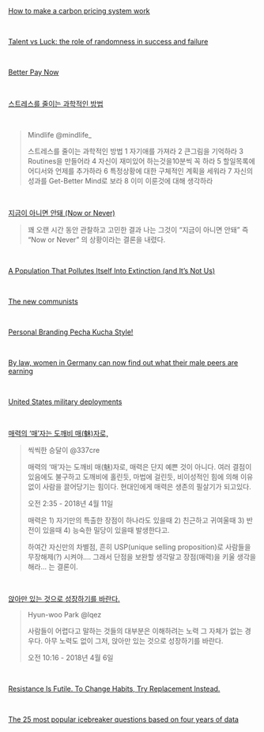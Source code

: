 

<br>



<br>



<br>



<br>



<br>



<br>



<br>

[How to make a carbon pricing system work](https://www.ft.com/content/2d9490f2-1291-11e8-a765-993b2440bd73)

<br>

[Talent vs Luck: the role of randomness in success and failure](https://arxiv.org/abs/1802.07068)

<br>

[Better Pay Now](https://www.nytimes.com/2013/12/02/opinion/krugman-better-pay-now.html)

<br>

[스트레스를 줄이는 과학적인 방법](https://twitter.com/mindlife_/status/993821544479580160/)

<br>

> Mindlife  @mindlife_
>
> 스트레스를 줄이는 과학적인 방법
> 1 자기애를 가져라
> 2 큰그림을 기억하라
> 3 Routines을 만들어라
> 4 자신이 재미있어 하는것을10분씩 꼭 하라
> 5 할일목록에 어디서와 언제를 추가하라
> 6 특정상황에 대한 구체적인 계획을 세워라
> 7 자신의 성과를 Get-Better Mind로 보라
> 8 이미 이룬것에 대해 생각하라
>
> 

<br>

[지금이 아니면 안돼 (Now or Never)](https://daesan.com/2018/05/now-or-never)

> 꽤 오랜 시간 동안 관찰하고 고민한 결과 나는 그것이 “지금이 아니면 안돼” 즉 “Now or Never” 의 상황이라는 결론을 내렸다.

<br>

[A Population That Pollutes Itself Into Extinction (and It’s Not Us)](https://www.nytimes.com/2018/04/30/science/microbes-ecological-suicide.html)

<br>

[The new communists](https://www.politico.eu/article/new-communists-hungary-poland-viktor-orban-jaroslaw-kaczynski/)

<br>

[Personal Branding Pecha Kucha Style!](https://www.slideshare.net/psterlacci/personal-branding-pecha-kucha-style)

<br>



[By law, women in Germany can now find out what their male peers are earning](https://work.qz.com/1171514/by-law-women-in-germany-can-now-find-out-what-their-male-peers-are-earning/)



<br>



[United States military deployments](https://en.wikipedia.org/wiki/United_States_military_deployments)



<br>



[매력의 ‘매’자는 도깨비 매(魅)자로,](https://twitter.com/337cre/status/984002039217885184/photo/1)

>씩씩한 승달이 @337cre
>
>매력의 ‘매’자는 도깨비 매(魅)자로, 매력은 단지 예쁜 것이 아니다. 여러 결점이 있음에도 불구하고 도깨비에 홀린듯, 마법에 걸린듯, 비이성적인 힘에 의해 이유없이 사람을 끌어당기는 힘이다. 현대인에게 매력은 생존의 필살기가 되고있다.
>
>오전 2:35 - 2018년 4월 11일
>
>매력은 1) 자기만의 특출한 장점이 하나라도 있을때 2) 친근하고 귀여울때 3) 반전이 있을때 4) 능숙한 밀당이 있을때 발생한다고.
>
>하여간 자신만의 차별점, 흔히 USP(unique selling proposition)로 사람들을 무장해제(?) 시켜야....
>그래서 단점을 보완할 생각말고 장점(매력)을 키울 생각을 해라... 는 결론이.



<br>

[앉아만 있는 것으로 성장하기를 바란다.](https://twitter.com/lqez/status/982306085578002432)

> Hyun-woo Park @lqez
>
> 사람들이 어렵다고 말하는 것들의 대부분은 이해하려는 노력 그 자체가 없는 경우다. 아무 노력도 없이 그저, 앉아만 있는 것으로 성장하기를 바란다.
>
> 오전 10:16 - 2018년 4월 6일

<br>

[Resistance Is Futile. To Change Habits, Try Replacement Instead.](https://www.nytimes.com/2018/03/19/your-money/resistance-is-futile-to-change-habits-try-replacement-instead.html)

<br>

[The 25 most popular icebreaker questions based on four years of data](https://m.signalvnoise.com/the-25-most-popular-icebreaker-questions-based-on-four-years-of-data-893df9b27531)

<br>